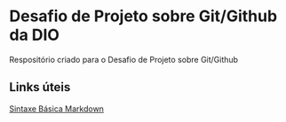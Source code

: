 # Desafio de  Projeto sobre Git/Github da DIO
Respositório criado para o Desafio de Projeto sobre Git/Github

## Links úteis
[Sintaxe Básica Markdown]()
